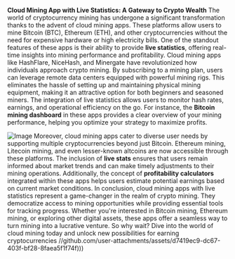 **Cloud Mining App with Live Statistics: A Gateway to Crypto Wealth**
The world of cryptocurrency mining has undergone a significant transformation thanks to the advent of cloud mining apps. These platforms allow users to mine Bitcoin (BTC), Ethereum (ETH), and other cryptocurrencies without the need for expensive hardware or high electricity bills. One of the standout features of these apps is their ability to provide **live statistics**, offering real-time insights into mining performance and profitability.
Cloud mining apps like HashFlare, NiceHash, and Minergate have revolutionized how individuals approach crypto mining. By subscribing to a mining plan, users can leverage remote data centers equipped with powerful mining rigs. This eliminates the hassle of setting up and maintaining physical mining equipment, making it an attractive option for both beginners and seasoned miners. The integration of live statistics allows users to monitor hash rates, earnings, and operational efficiency on the go. For instance, the **Bitcoin mining dashboard** in these apps provides a clear overview of your mining performance, helping you optimize your strategy to maximize profits.

![Image](https://github.com/user-attachments/assets/4a25d116-2220-4385-b08e-f287af8fcbc4)
Moreover, cloud mining apps cater to diverse user needs by supporting multiple cryptocurrencies beyond just Bitcoin. Ethereum mining, Litecoin mining, and even lesser-known altcoins are now accessible through these platforms. The inclusion of **live stats** ensures that users remain informed about market trends and can make timely adjustments to their mining operations. Additionally, the concept of **profitability calculators** integrated within these apps helps users estimate potential earnings based on current market conditions.
In conclusion, cloud mining apps with live statistics represent a game-changer in the realm of crypto mining. They democratize access to mining opportunities while providing essential tools for tracking progress. Whether you're interested in Bitcoin mining, Ethereum mining, or exploring other digital assets, these apps offer a seamless way to turn mining into a lucrative venture. So why wait? Dive into the world of cloud mining today and unlock new possibilities for earning cryptocurrencies 
 //github.com/user-attachments/assets/d7419ec9-dc67-403f-bf28-8faea5f1f74f)))
